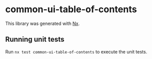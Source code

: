 # common-ui-table-of-contents

This library was generated with [Nx](https://nx.dev).

## Running unit tests

Run `nx test common-ui-table-of-contents` to execute the unit tests.
